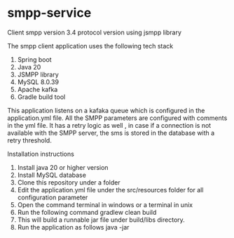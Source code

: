 # smpp-service
Client smpp version 3.4 protocol version using jsmpp library 

The smpp client application uses the following tech stack

1. Spring boot
2. Java 20
3. JSMPP library
4. MySQL 8.0.39
5. Apache kafka
6. Gradle build tool

This application listens on a kafaka queue which is configured in the application.yml file. All the SMPP parameters are configured with comments in the yml file. It has a retry logic as well , in case if a connection is not available with the SMPP server, the sms is stored in the database with a retry threshold.

Installation instructions

1. Install java 20 or higher version
2. Install MySQL database
3. Clone this repository under a folder
4. Edit the application.yml file under the src/resources folder for all configuration parameter
5. Open the command terminal in windows or a terminal in unix
6. Run the following command
   gradlew clean build
7. This will build a runnable jar file under build/libs directory.
8. Run  the application as follows
   java -jar <name of the jar>





